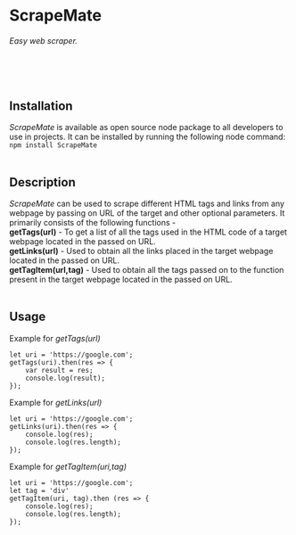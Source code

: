 # ScrapeMate
###### Easy web scraper.
<br/><br/>
## Installation
*ScrapeMate* is available as open source node package to all developers to use in projects.
It can be installed by running the following node command: <br/>
`npm install ScrapeMate`
<br/><br/>
## Description
*ScrapeMate* can be used to scrape different HTML tags and links from any webpage by passing on URL of the target and other optional parameters. It primarily consists of the following functions - <br/>
**getTags(url)** - To get a list of all the tags used in the HTML code of a target webpage located in the passed on URL.<br/>
**getLinks(url)** - Used to obtain all the links placed in the target webpage located in the passed on URL.<br/>
**getTagItem(url,tag)** - Used to obtain all the tags passed on to the function present in the target webpage located in the passed on URL.
<br/><br/>
## Usage
Example for *getTags(url)*
```
let uri = 'https://google.com';
getTags(uri).then(res => {
    var result = res;
    console.log(result);
});
```
Example for *getLinks(url)*
```
let uri = 'https://google.com';
getLinks(uri).then(res => {
    console.log(res);
    console.log(res.length);
});
``` 

Example for *getTagItem(uri,tag)*
```
let uri = 'https://google.com';
let tag = 'div'
getTagItem(uri, tag).then (res => {
    console.log(res);
    console.log(res.length);
});
```